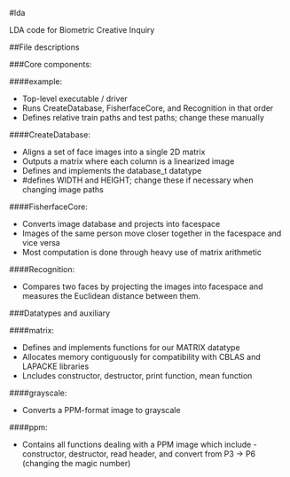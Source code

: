 #lda

LDA code for Biometric Creative Inquiry

##File descriptions


###Core components:

####example:
- Top-level executable / driver
- Runs CreateDatabase, FisherfaceCore, and Recognition in that order
- Defines relative train paths and test paths; change these manually

####CreateDatabase:
- Aligns a set of face images into a single 2D matrix
- Outputs a matrix where each column is a linearized image
- Defines and implements the database_t datatype
- #defines WIDTH and HEIGHT; change these if necessary when changing image paths

####FisherfaceCore:
- Converts image database and projects into facespace
- Images of the same person move closer together in the facespace and vice versa
- Most computation is done through heavy use of matrix arithmetic

####Recognition:
- Compares two faces by projecting the images into facespace and measures the Euclidean distance between them.

###Datatypes and auxiliary

####matrix:
- Defines and implements functions for our MATRIX datatype
- Allocates memory contiguously for compatibility with CBLAS and LAPACKE
  libraries
- Lncludes constructor, destructor, print function, mean function

####grayscale:
- Converts a PPM-format image to grayscale

####ppm:
- Contains all functions dealing with a PPM image which include - constructor, destructor, read header, and convert from P3 -> P6 (changing the magic number)
